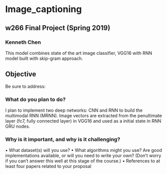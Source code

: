 # Image_captioning  
## w266 Final Project (Spring 2019) 
### Kenneth Chen 

This model combines state of the art image classifier, VGG16 with RNN model built with skip-gram approach. 

## Objective 

Be sure to address:
### What do you plan to do? 

I plan to implement two deep networks: CNN and RNN to build the multimodal RNN (MRNN). Image vectors are extracted from the penultimate layer (fc7, fully connected layer) in VGG16 and used as a initial state in RNN GRU nodes. 

### Why is it important, and why is it challenging? 

•	What dataset(s) will you use?
•	What algorithms might you use? Are good implementations available, or will you need to write your own? (Don’t worry if you can’t answer this well at this stage of the course.)
•	References to at least four papers related to your proposal

